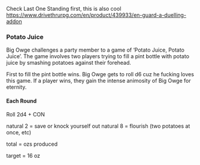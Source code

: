 Check Last One Standing first, this is also cool https://www.drivethrurpg.com/en/product/439933/en-guard-a-duelling-addon


### Potato Juice
Big Owge challenges a party member to a game of ‘Potato Juice, Potato Juice’. The game involves two players trying to fill a pint bottle with potato juice by smashing potatoes against their forehead. 

First to fill the pint bottle wins. Big Owge gets to roll d6 cuz he fucking loves this game. If a player wins, they gain the intense animosity of Big Owge for eternity.

#### Each Round
Roll 2d4 + CON

natural 2 = save or knock yourself out
natural 8 = flourish (two potatoes at once, etc)

total = ozs produced


target = 16 oz


